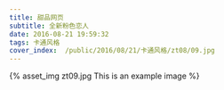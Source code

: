 ```yaml
---
title: 甜品网页
subtitle: 全新粉色恋人
date: 2016-08-21 19:59:32
tags: 卡通风格
cover_index:  /public/2016/08/21/卡通风格/zt08/09.jpg
---
```



{% asset_img zt09.jpg This is an example image %}
